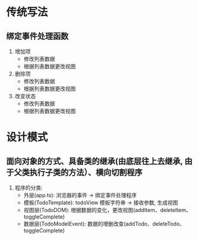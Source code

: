 # 传统写法
## 绑定事件处理函数
   1. 增加项
      - 修改列表数据
      - 根据列表数据更改视图
   2. 删除项
      - 修改列表数据
      - 根据列表数据更改视图
   3. 改变状态
      - 修改列表数据
      - 根据列表数据更改视图


# 设计模式 
## 面向对象的方式、具备类的继承(由底层往上去继承, 由于父类执行子类的方法）、横向切割程序
   1. 程序的分类:
      - 外层(app.ts): 浏览器的事件 -> 绑定事件处理程序
      - 模板(TodoTemplate): todoView 模板字符串 -> 接收参数, 生成视图
      - 视图层(TodoDOM): 根据数据的变化，更改视图(addItem、deleteItem、toggleComplete)
      - 数据层(TodoModelEvent): 数据的增删改查(addTodo、deleteTodo、toggleComplete)


